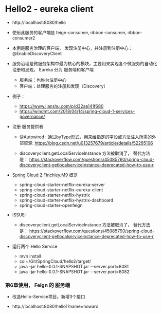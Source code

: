 # Hello2 - eureka client

- http://localhost:8080/hello

- 使用此服务的客户端是 feign-consumer, ribbon-consumer, ribbon-consumer2

- 本例是服务治理的客户端， 发现注册中心，并注册到注册中心： @EnableDiscoveryClient

- 服务治理是微服务架构中最为核心的模块，主要用来实现各个微服务的自动化注册和发现， Eureka 分为 服务端和客户端
	- 服务端：也称为注册中心
	- 客户端：处理服务的注册和发现（Discovery）

- 例子：
	- https://www.jianshu.com/p/d32ae141f680
	- https://windmt.com/2018/04/14/spring-cloud-1-services-governance/

- 注册 服务提供者
	- @Autowired : 通过byType形式，用来给指定的字段或方法注入所需的外部资源: https://blog.csdn.net/u013257679/article/details/52295106
		
	- discoveryclient.getLocalServiceInstance 方法被取消了， 替代方法是： https://stackoverflow.com/questions/45085790/spring-cloud-discoveryclient-getlocalserviceinstance-deprecated-how-to-use-r

- [Spring Cloud 2 Finchley.M9 概览](https://www.jianshu.com/p/c52b1089ea92)
	- spring-cloud-starter-netflix-eureka-server
	- spring-cloud-starter-netflix-eureka-client
	- spring-cloud-starter-netflix-hystrix
	- spring-cloud-starter-netflix-hystrix-dashboard
	- spring-cloud-starter-openfeign

- ISSUE:
	- discoveryclient.getLocalServiceInstance 方法被取消了， 替代方法是： https://stackoverflow.com/questions/45085790/spring-cloud-discoveryclient-getlocalserviceinstance-deprecated-how-to-use-r
	
- 运行两个 Hello Service
    - mvn install
    - cd ~/Git/SpringCloud/hello2/target/
    - java -jar hello-0.0.1-SNAPSHOT.jar --server.port=8081
    - java -jar hello-0.0.1-SNAPSHOT.jar --server.port=8082
    
### 第6章使用， Feign 的 服务端

- 改造Hello-Service项目，新增3个接口
	
- http://localhost:8080/hello1?name=howard

    